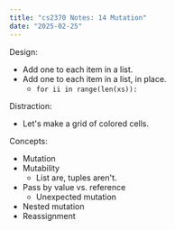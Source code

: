 ```yaml
---
title: "cs2370 Notes: 14 Mutation"
date: "2025-02-25"
---
```



Design:

 - Add one to each item in a list.
 - Add one to each item in a list, in place.
   - ```for ii in range(len(xs)):```

Distraction:

 - Let's make a grid of colored cells.

Concepts:

 - Mutation
 - Mutability
   - List are, tuples aren't.
 - Pass by value vs. reference
   - Unexpected mutation
 - Nested mutation
 - Reassignment
